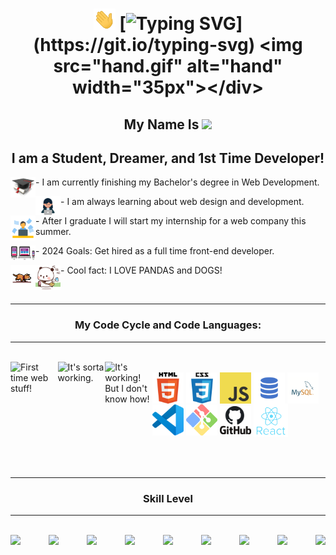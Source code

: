 # <div align="center"> <img src="hand.gif" alt="hand" width="35px"> [![Typing SVG](https://readme-typing-svg.demolab.com?font=Orbitron&size=37&pause=1000&color=3849F7B6&center=true&random=false&width=500&height=100&lines=Welcome+to+my+profile!)](https://git.io/typing-svg) <img src="hand.gif" alt="hand" width="35px"></div>

## <div align="center">My Name Is <img src="https://readme-components.vercel.app/api?component=text&text=%20Shira&fill=linear-gradient%28to%20top%2C%20%99ffff%200%25%2C%20%99ffff%20100%25%29%3B"></div>

## <div align="center">I am a Student, Dreamer, and 1st Time Developer!</div>

<img align="left" alt="degree" width="40px" src="degree-icon.png"/> - I am currently finishing my Bachelor's degree in Web Development.

<img align="left" alt="learn" width="40px" src="work.gif"/> - I am always learning about web design and development.

<img align="left" alt="intern" width="40px" src="intern-icon.png"/> - After I graduate I will start my internship for a web company this summer.

<img align="left" alt="job" width="40px" height="24px" src="job-icon.png"/> - 2024 Goals: Get hired as a full time front-end developer.

<img align="left" alt="volly" width="40px" src="dog.gif"/> - Cool fact: I LOVE PANDAS and DOGS! <img align="left" alt="volly" width="40px" src="panda.gif"/>

<br>
<hr>

### <div align="center"> My Code Cycle and Code Languages:</div>

<hr>
<br>

<div>
    <img align="left" src="https://raw.githubusercontent.com/Tarikul-Islam-Anik/Animated-Fluent-Emojis/master/Emojis/Smilies/Face%20with%20Spiral%20Eyes.png" width="15%" alt="First time web stuff!"/>
    &nbsp;&nbsp;&nbsp;&nbsp;&nbsp;
    <img align="left" src="https://raw.githubusercontent.com/Tarikul-Islam-Anik/Animated-Fluent-Emojis/master/Emojis/Smilies/Relieved%20Face.png" width="15%" alt="It's sorta working."/>
    &nbsp;&nbsp;&nbsp;&nbsp;&nbsp;
    <img align="left" src="https://raw.githubusercontent.com/Tarikul-Islam-Anik/Animated-Fluent-Emojis/master/Emojis/Smilies/Astonished%20Face.png" width="15%" alt="It's working! But I don't know how!"/>
    <br>
</div>

<div>
    <img align="center" alt="HTML5" width="50px" src="https://raw.githubusercontent.com/github/explore/80688e429a7d4ef2fca1e82400fe8e4017d3494d/topics/html/html.png?"/>
    <img align="center" alt="CSS3" width="50px" src="https://raw.githubusercontent.com/github/explore/80688e429a7d4ef2fca1e82400fe8e4017d3494d/topics/css/css.png?"/>
    <img align="center" alt="JavaScript" width="50px" src="https://raw.githubusercontent.com/github/explore/80688e429a7d4ef2fca1e82400fe8e4017d3494d/topics/javascript/javascript.png"/>
    <img align="center" alt="SQL" width="50px" src="https://raw.githubusercontent.com/github/explore/80688e429a7d4ef2fca1e82400fe8e4017d3494d/topics/sql/sql.png?"/>
    <img align="center" alt="MySQL" width="50px" src="https://raw.githubusercontent.com/github/explore/80688e429a7d4ef2fca1e82400fe8e4017d3494d/topics/mysql/mysql.png?"/>
    <img align="center" alt="Visual Studio Code" width="50px" src="https://raw.githubusercontent.com/github/explore/80688e429a7d4ef2fca1e82400fe8e4017d3494d/topics/visual-studio-code/visual-studio-code.png?"/>
    <img align="center" alt="GitBash" width="50px" src="gitbash-icon.png"/>
    <img align="center" alt="GitHub" width="50px" src="github-icon.png"/>
    <img align="center" alt="GitBash" width="55px" src="Reactjs-icon.png"/>
    <br>
</div>
<br>
<br>
<br>
<hr>

<div>

### <div align="center">Skill Level</div>

<hr>
<br>

<div style="display: flex; justify-content: space-between; align-items:left;">
    <img src="https://readme-components.vercel.app/api?component=linearprogress&skill=HTML5&value=100&design=candy&fill=ff66ff">
    <img src="https://readme-components.vercel.app/api?component=linearprogress&skill=CSS3&value=100&design=candy&fill=9966ff">
    <img src="https://readme-components.vercel.app/api?component=linearprogress&skill=JS&value=70&design=candy&fill=ff0000">
    <img src="https://readme-components.vercel.app/api?component=linearprogress&skill=SQL&value=50&design=candy&fill=00ffff">
    <img src="https://readme-components.vercel.app/api?component=linearprogress&skill=MySQL&value=70&design=candy&fill=0000ff">
    <img src="https://readme-components.vercel.app/api?component=linearprogress&skill=VS-Code&value=100&design=candy&fill=66ff66">
    <img src="https://readme-components.vercel.app/api?component=linearprogress&skill=GitBash&value=100&design=candy&fill=ffff66">
    <img src="https://readme-components.vercel.app/api?component=linearprogress&skill=GitHub&value=100&design=candy&fill=ff9999">
    <img src="https://readme-components.vercel.app/api?component=linearprogress&skill=WordPress&value=90&design=candy&fill=ff6633">

</div>
